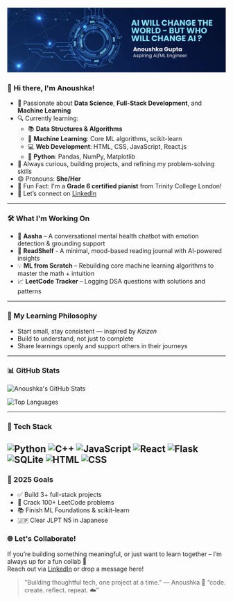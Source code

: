 ![Banner](./banner.png)

### 👋 Hi there, I'm Anoushka!

- 🎯 Passionate about **Data Science**, **Full-Stack Development**, and **Machine Learning**
- 🔍 Currently learning:
  - 📚 **Data Structures & Algorithms**
  - 🤖 **Machine Learning**: Core ML algorithms, scikit-learn
  -  💻 **Web Development**: HTML, CSS, JavaScript, React.js
  -  🐍 **Python**: Pandas, NumPy, Matplotlib
- 🌱 Always curious, building projects, and refining my problem-solving skills
- 😄 Pronouns: **She/Her**
- 🎹 Fun Fact: I'm a **Grade 6 certified pianist** from Trinity College London!
- 🤝 Let’s connect on [LinkedIn](https://www.linkedin.com/in/anoushka-gupta-331163319/)

---

### 🛠️ What I'm Working On

- 🤖 **Aasha** – A conversational mental health chatbot with emotion detection & grounding support
- 📖 **ReadShelf** - A minimal, mood-based reading journal with AI-powered insights
- 💡 **ML from Scratch** – Rebuilding core machine learning algorithms to master the math + intuition
- 📈 **LeetCode Tracker** – Logging DSA questions with solutions and patterns

---
### 🧠 My Learning Philosophy

- Start small, stay consistent — inspired by *Kaizen*
- Build to understand, not just to complete
- Share learnings openly and support others in their journeys
---
### 📊 GitHub Stats

![Anoushka's GitHub Stats](https://github-readme-stats.vercel.app/api?username=anoushka1405&show_icons=true&hide=issues)


![Top Languages](https://github-readme-stats.vercel.app/api/top-langs/?username=anoushka1405&layout=compact&theme=radical)

---

### 🧰 Tech Stack

![Python](https://img.shields.io/badge/Python-3776AB?style=flat&logo=python&logoColor=white)
![C++](https://img.shields.io/badge/C++-00599C?style=flat&logo=c%2B%2B&logoColor=white)
![JavaScript](https://img.shields.io/badge/JavaScript-F7DF1E?style=flat&logo=javascript&logoColor=black)
![React](https://img.shields.io/badge/React-20232A?style=flat&logo=react&logoColor=61DAFB)
![Flask](https://img.shields.io/badge/Flask-000000?style=flat&logo=flask&logoColor=white)
![SQLite](https://img.shields.io/badge/SQLite-003B57?style=flat&logo=sqlite&logoColor=white)
![HTML](https://img.shields.io/badge/HTML5-E34F26?style=flat&logo=html5&logoColor=white)
![CSS](https://img.shields.io/badge/CSS3-1572B6?style=flat&logo=css3&logoColor=white)
---

### 🎯 2025 Goals

- ✅ Build 3+ full-stack projects
- 🔄 Crack 100+ LeetCode problems 
- 📚 Finish ML Foundations & scikit-learn
- 🇯🇵 Clear JLPT N5 in Japanese


### 🌐 Let's Collaborate!

If you’re building something meaningful, or just want to learn together – I’m always up for a fun collab 🤝  
Reach out via [LinkedIn](https://www.linkedin.com/in/anoushka-gupta-331163319/) or drop a message here!
> "Building thoughtful tech, one project at a time." — Anoushka 💫
> “code. create. reflect. repeat. ☁️”


<!---
anoushka1405/anoushka1405 is a ✨ special ✨ repository because its `README.md` (this file) appears on your GitHub profile.
You can click the Preview link to take a look at your changes.
--->
